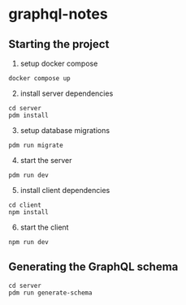 # graphql-notes


## Starting the project

1. setup docker compose
```
docker compose up
```
2. install server dependencies
```
cd server
pdm install
```

3. setup database migrations
```
pdm run migrate
```

4. start the server
```
pdm run dev
```

5. install client dependencies
```
cd client
npm install
```
6. start the client
```
npm run dev
```


## Generating the GraphQL schema

```
cd server
pdm run generate-schema
```

